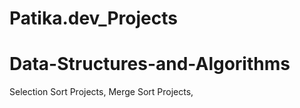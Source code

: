 # Patika.dev_Projects

# Data-Structures-and-Algorithms 
Selection Sort Projects,
Merge Sort Projects,

